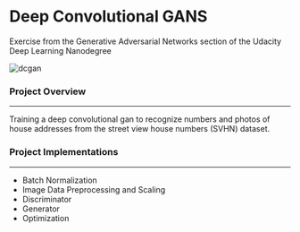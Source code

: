 # Deep Convolutional GANS

Exercise from the Generative Adversarial Networks section of the Udacity Deep Learning Nanodegree

![dcgan](https://user-images.githubusercontent.com/30737713/68534233-fba48280-02ff-11ea-943f-932f08242fbc.png)


### Project Overview
---

Training a deep convolutional gan to recognize numbers and photos of house addresses from the street view house numbers (SVHN) dataset.


### Project Implementations
---

* Batch Normalization
* Image Data Preprocessing and Scaling
* Discriminator 
* Generator
* Optimization
